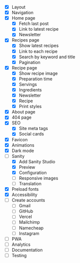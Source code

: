 - [x] Layout
- [x] Navigation
- [x] Home page
  - [x] Fetch last post
  - [x] Link to latest recipe
  - [x] Newsletter
- [x] Recipes page
  - [x] Show latest recipes
  - [x] Link to each recipe
  - [x] Search by keyword and title
  - [x] Pagination
- [x] Recipe page
  - [x] Show recipe image
  - [x] Preparation time
  - [x] Servings
  - [x] Ingredients
  - [x] Newsletter
  - [x] Recipe
  - [x] Print styles
- [x] About page
- [x] 404 page
- [x] SEO
  - [x] Site meta tags
  - [x] Social cards
- [x] Favicon
- [x] Animations
- [x] Dark mode
- [ ] Sanity
  - [x] Add Sanity Studio
  - [x] Preview
  - [x] Configuration
  - [ ] Responsive images
  - [ ] Translation
- [x] Preload fonts
- [x] Accessibility
- [ ] Create accounts
  - [ ] Gmail
  - [ ] GitHub
  - [ ] Vercel
  - [ ] Mailchimp
  - [ ] Namecheap
  - [ ] Instagram
- [ ] PWA
- [ ] Analytics
- [ ] Documentation
- [ ] Testing
